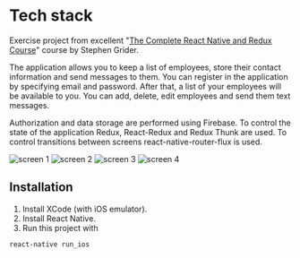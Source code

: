 # Tech stack

Exercise project from excellent "[The Complete React Native and Redux Course](https://www.udemy.com/the-complete-react-native-and-redux-course/learn/v4/overview)" course by Stephen Grider.

The application allows you to keep a list of employees, store their contact information and send messages to them. You can register in the application by specifying email and password. After that, a list of your employees will be available to you. You can add, delete, edit employees and send them text messages.

Authorization and data storage are performed using Firebase. To control the state of the application Redux, React-Redux and Redux Thunk are used. To control transitions between screens react-native-router-flux is used.

![screen 1](./screen1.jpg)
![screen 2](./screen2.jpg)
![screen 3](./screen3.jpg)
![screen 4](./screen4.jpg)

## Installation

1. Install XCode (with iOS emulator).
2. Install React Native.
3. Run this project with

```
react-native run_ios
```
